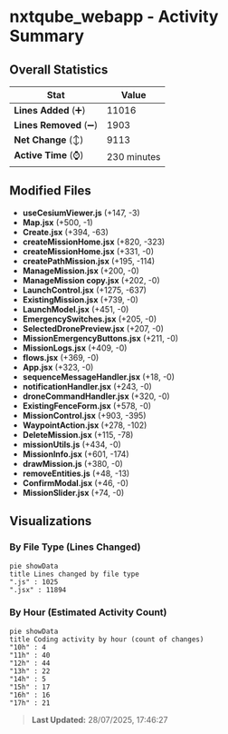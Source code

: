 # nxtqube_webapp - Activity Summary 

## Overall Statistics

| Stat                   | Value                                                             |
| ---------------------- | ----------------------------------------------------------------- |
| **Lines Added** (➕)   | 11016                                          |
| **Lines Removed** (➖) | 1903                                        |
| **Net Change** (↕)    | 9113                |
| **Active Time** (⌚)   | 230 minutes |


## Modified Files
- **useCesiumViewer.js** (+147, -3)
- **Map.jsx** (+500, -1)
- **Create.jsx** (+394, -63)
- **createMissionHome.jsx** (+820, -323)
- **createMissionHome.jsx** (+331, -0)
- **createPathMission.jsx** (+195, -114)
- **ManageMission.jsx** (+200, -0)
- **ManageMission copy.jsx** (+202, -0)
- **LaunchControl.jsx** (+1275, -637)
- **ExistingMission.jsx** (+739, -0)
- **LaunchModel.jsx** (+451, -0)
- **EmergencySwitches.jsx** (+205, -0)
- **SelectedDronePreview.jsx** (+207, -0)
- **MissionEmergencyButtons.jsx** (+211, -0)
- **MissionLogs.jsx** (+409, -0)
- **flows.jsx** (+369, -0)
- **App.jsx** (+323, -0)
- **sequenceMessageHandler.jsx** (+18, -0)
- **notificationHandler.jsx** (+243, -0)
- **droneCommandHandler.jsx** (+320, -0)
- **ExistingFenceForm.jsx** (+578, -0)
- **MissionControl.jsx** (+903, -395)
- **WaypointAction.jsx** (+278, -102)
- **DeleteMission.jsx** (+115, -78)
- **missionUtils.js** (+434, -0)
- **MissionInfo.jsx** (+601, -174)
- **drawMission.js** (+380, -0)
- **removeEntities.js** (+48, -13)
- **ConfirmModal.jsx** (+46, -0)
- **MissionSlider.jsx** (+74, -0)

## Visualizations

### By File Type (Lines Changed)

```mermaid
pie showData
title Lines changed by file type
".js" : 1025
".jsx" : 11894
```

### By Hour (Estimated Activity Count)

```mermaid
pie showData
title Coding activity by hour (count of changes)
"10h" : 4
"11h" : 40
"12h" : 44
"13h" : 22
"14h" : 5
"15h" : 17
"16h" : 16
"17h" : 21
```


> **Last Updated:** 28/07/2025, 17:46:27
